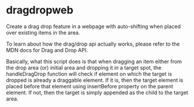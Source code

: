 # dragdropweb
Create a drag drop feature in a webpage with auto-shifting when placed over existing items in the area.

To learn about how the drag/drop api actually works, please refer to the MDN docs for Drag and Drop API.

Basically, what this script does is that when dragging an item either from the drop area (or) initial area and dropping it in a target spot, the handleDragDrop function will check if element on which the target is dropped is already a draggable element. If it is, then the target element is placed before that element using insertBefore property on the parent element. If not, then the target is simply appended as the child to the target area.

